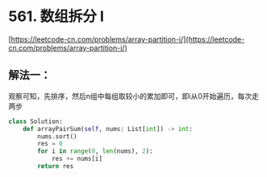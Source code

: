 # 561. 数组拆分 I

[https://leetcode-cn.com/problems/array-partition-i/](https://leetcode-cn.com/problems/array-partition-i/)

## 解法一：

观察可知，先排序，然后n组中每组取较小的累加即可，即i从0开始遍历，每次走两步

```python
class Solution:
    def arrayPairSum(self, nums: List[int]) -> int:
        nums.sort()
        res = 0
        for i in range(0, len(nums), 2):
            res += nums[i]
        return res
```

